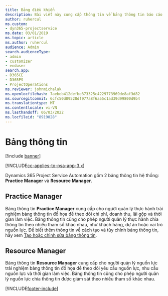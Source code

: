 ```yaml
---
title: Bảng điều khiển
description: Bài viết này cung cấp thông tin về bảng thông tin báo cáo trong Dynamics 365 Project Service Automation.
author: ruhercul
ms.custom:
- dyn365-projectservice
ms.date: 03/01/2019
ms.topic: article
ms.author: ruhercul
audience: Admin
search.audienceType:
- admin
- customizer
- enduser
search.app:
- D365CE
- D365PS
- ProjectOperations
ms.reviewer: johnmichalak
ms.openlocfilehash: 7aebeb412defbe373325c4229773969de8af3d82
ms.sourcegitcommit: 6cfc50d89528df977a8f6a55c1ad39d99800d9b4
ms.translationtype: MT
ms.contentlocale: vi-VN
ms.lasthandoff: 06/03/2022
ms.locfileid: "8919028"
---
```

# <a name="dashboards"></a>Bảng thông tin

[!include [banner](../includes/psa-now-project-operations.md)]

[!INCLUDE[cc-applies-to-psa-app-3.x](../includes/cc-applies-to-psa-app-3x.md)]

Dynamics 365 Project Service Automation gồm 2 bảng thông tin hệ thống: **Practice Manager** và **Resource Manager**.

## <a name="practice-manager"></a>Practice Manager 

Bảng thông tin **Practice Manager** cung cấp cho người quản lý thực hành trải nghiệm bảng thông tin đồ họa để theo dõi chi phí, doanh thu, lãi gộp và thời gian làm việc. Bảng thông tin cũng cho phép người quản lý thực hành chia thông tin theo nhiều tham số khác nhau, như khách hàng, dự án hoặc vai trò nguồn lực. Để biết thêm thông tin về cách tạo và tùy chỉnh bảng thông tin, hãy xem [Tạo hoặc chỉnh sửa bảng thông tin](/dynamics365/customerengagement/on-premises/customize/create-edit-dashboards).

## <a name="resource-manager"></a>Resource Manager 

Bảng thông tin **Resource Manager** cung cấp cho người quản lý nguồn lực trải nghiệm bảng thông tin đồ họa để theo dõi yêu cầu nguồn lực, nhu cầu nguồn lực và thời gian làm việc. Bảng thông tin cũng cho phép người quản lý nguồn lực chia thông tin được giám sát theo nhiều tham số khác nhau.


[!INCLUDE[footer-include](../includes/footer-banner.md)]
